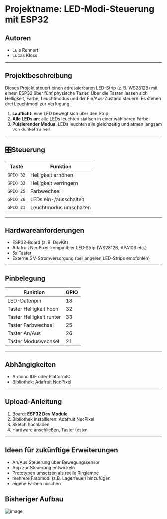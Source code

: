 # Projektname: LED-Modi-Steuerung mit ESP32

## Autoren
- Luis Rennert
- Lucas Kloss

---

## Projektbeschreibung

Dieses Projekt steuert einen adressierbaren LED-Strip (z. B. WS2812B) mit 
einem ESP32 über fünf physische Taster. Über die Tasten lassen sich 
Helligkeit, Farbe, Leuchtmodus und der Ein/Aus-Zustand steuern. 
Es stehen drei Leuchtmodi zur Verfügung:

1. **Lauflicht**: eine LED bewegt sich über den Strip
2. **Alle LEDs an**: alle LEDs leuchten statisch in einer wählbaren Farbe
3. **Pulsierender Modus**: LEDs leuchten alle gleichzeitig und atmen langsam von dunkel zu hell

---

## 🎛Steuerung

| Taste                 | Funktion                         |
|----------------------|----------------------------------|
| `GPIO 32`            | Helligkeit erhöhen               |
| `GPIO 33`            | Helligkeit verringern            |
| `GPIO 25`            | Farbwechsel                      |
| `GPIO 26`            | LEDs ein-/ausschalten            |
| `GPIO 21`            | Leuchtmodus umschalten           |

---

## Hardwareanforderungen

- ESP32-Board (z. B. DevKit)
- Adafruit NeoPixel-kompatibler LED-Strip (WS2812B, APA106 etc.)
- 5x Taster
- Externe 5 V-Stromversorgung (bei längeren LED-Strips empfohlen)

---

## Pinbelegung

| Funktion       | GPIO |
|----------------|------|
| LED-Datenpin   | 18   |
| Taster Helligkeit hoch | 32 |
| Taster Helligkeit runter | 33 |
| Taster Farbwechsel | 25 |
| Taster An/Aus | 26 |
| Taster Moduswechsel | 21 |

---

## Abhängigkeiten

- Arduino IDE oder PlatformIO
- Bibliothek: [Adafruit NeoPixel](https://github.com/adafruit/Adafruit_NeoPixel)

---

## Upload-Anleitung

1. Board: **ESP32 Dev Module**
2. Bibliothek installieren: Adafruit NeoPixel
3. Sketch hochladen
4. Hardware anschließen, Taster testen

---

## Ideen für zukünftige Erweiterungen

- An/Aus Steuerung über Bewegungssensor
- App zur Steuerung entwickeln
- Prototypen umsetzen als reelle Ringlampe
- mehrere Farbmodi (z.B. Lagerfeuer) hinzufügen
- eigene Farben mischen

## Bisheriger Aufbau

![image](https://github.com/user-attachments/assets/58a4455e-2fc0-487c-b0f9-ce8333a37fc1)

